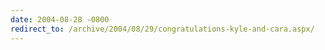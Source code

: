 ```yaml
---
date: 2004-08-28 -0800
redirect_to: /archive/2004/08/29/congratulations-kyle-and-cara.aspx/
---
```

